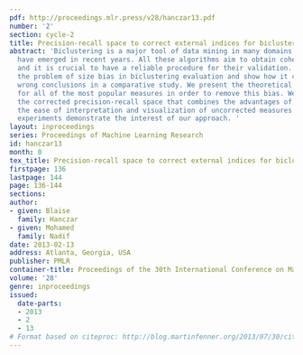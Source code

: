 ```yaml
---
pdf: http://proceedings.mlr.press/v28/hanczar13.pdf
number: '2'
section: cycle-2
title: Precision-recall space to correct external indices for biclustering
abstract: 'Biclustering is a major tool of data mining in many domains and many algorithms
  have emerged in recent years. All these algorithms aim to obtain coherent biclusters
  and it is crucial to have a reliable procedure for their validation. We point out
  the problem of size bias in biclustering evaluation and show how it can lead to
  wrong conclusions in a comparative study. We present the theoretical corrections
  for all of the most popular measures in order to remove this bias. We introduce
  the corrected precision-recall space that combines the advantages of corrected measures,
  the ease of interpretation and visualization of uncorrected measures. Numerical
  experiments demonstrate the interest of our approach. '
layout: inproceedings
series: Proceedings of Machine Learning Research
id: hanczar13
month: 0
tex_title: Precision-recall space to correct external indices for biclustering
firstpage: 136
lastpage: 144
page: 136-144
sections: 
author:
- given: Blaise
  family: Hanczar
- given: Mohamed
  family: Nadif
date: 2013-02-13
address: Atlanta, Georgia, USA
publisher: PMLR
container-title: Proceedings of the 30th International Conference on Machine Learning
volume: '28'
genre: inproceedings
issued:
  date-parts:
  - 2013
  - 2
  - 13
# Format based on citeproc: http://blog.martinfenner.org/2013/07/30/citeproc-yaml-for-bibliographies/
---
```

